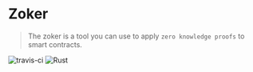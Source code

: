 # Zoker
> The zoker is a tool you can use to apply `zero knowledge proofs` to smart contracts.

![travis-ci](https://travis-ci.org/HyeockJinKim/zoker-parser.svg?branch=master)
![Rust](https://github.com/HyeockJinKim/zoker-parser/workflows/Rust/badge.svg)
